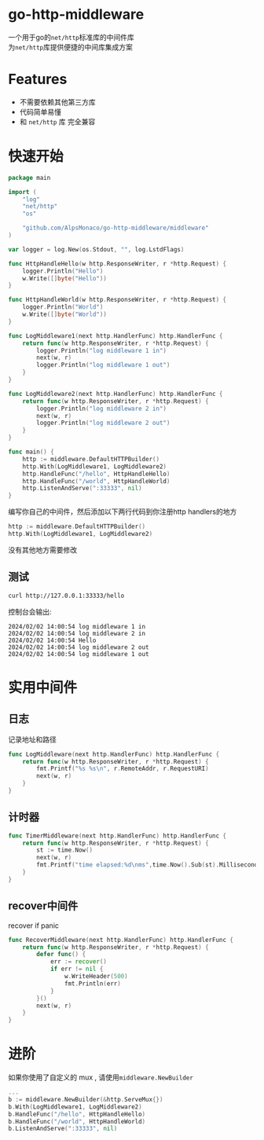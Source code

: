 # go-http-middleware
一个用于go的`net/http`标准库的中间件库  
为`net/http`库提供便捷的中间库集成方案  

# Features
* 不需要依赖其他第三方库
* 代码简单易懂
* 和 `net/http` 库 完全兼容


# 快速开始
```go
package main

import (
	"log"
	"net/http"
	"os"

	"github.com/AlpsMonaco/go-http-middleware/middleware"
)

var logger = log.New(os.Stdout, "", log.LstdFlags)

func HttpHandleHello(w http.ResponseWriter, r *http.Request) {
	logger.Println("Hello")
	w.Write([]byte("Hello"))
}

func HttpHandleWorld(w http.ResponseWriter, r *http.Request) {
	logger.Println("World")
	w.Write([]byte("World"))
}

func LogMiddleware1(next http.HandlerFunc) http.HandlerFunc {
	return func(w http.ResponseWriter, r *http.Request) {
		logger.Println("log middleware 1 in")
		next(w, r)
		logger.Println("log middleware 1 out")
	}
}

func LogMiddleware2(next http.HandlerFunc) http.HandlerFunc {
	return func(w http.ResponseWriter, r *http.Request) {
		logger.Println("log middleware 2 in")
		next(w, r)
		logger.Println("log middleware 2 out")
	}
}

func main() {
	http := middleware.DefaultHTTPBuilder()
	http.With(LogMiddleware1, LogMiddleware2)
	http.HandleFunc("/hello", HttpHandleHello)
	http.HandleFunc("/world", HttpHandleWorld)
	http.ListenAndServe(":33333", nil)
}

```
编写你自己的中间件，然后添加以下两行代码到你注册http handlers的地方  
```go
http := middleware.DefaultHTTPBuilder()
http.With(LogMiddleware1, LogMiddleware2)
```
没有其他地方需要修改

## 测试
```bash
curl http://127.0.0.1:33333/hello
```
控制台会输出:  
```
2024/02/02 14:00:54 log middleware 1 in
2024/02/02 14:00:54 log middleware 2 in
2024/02/02 14:00:54 Hello
2024/02/02 14:00:54 log middleware 2 out
2024/02/02 14:00:54 log middleware 1 out
```

# 实用中间件
## 日志
记录地址和路径
```go
func LogMiddleware(next http.HandlerFunc) http.HandlerFunc {
	return func(w http.ResponseWriter, r *http.Request) {
		fmt.Printf("%s %s\n", r.RemoteAddr, r.RequestURI)
		next(w, r)
	}
}
```

## 计时器
```go
func TimerMiddleware(next http.HandlerFunc) http.HandlerFunc {
	return func(w http.ResponseWriter, r *http.Request) {
		st := time.Now()
		next(w, r)
		fmt.Printf("time elapsed:%d\nms",time.Now().Sub(st).Milliseconds())
	}
}
```

## recover中间件
recover if panic
```go
func RecoverMiddleware(next http.HandlerFunc) http.HandlerFunc {
	return func(w http.ResponseWriter, r *http.Request) {
		defer func() {
			err := recover()
			if err != nil {
				w.WriteHeader(500)
				fmt.Println(err)
			}
		}()
		next(w, r)
	}
}
```

# 进阶
如果你使用了自定义的 mux , 请使用`middleware.NewBuilder`

```go
...
b := middleware.NewBuilder(&http.ServeMux{})
b.With(LogMiddleware1, LogMiddleware2)
b.HandleFunc("/hello", HttpHandleHello)
b.HandleFunc("/world", HttpHandleWorld)
b.ListenAndServe(":33333", nil)
```

